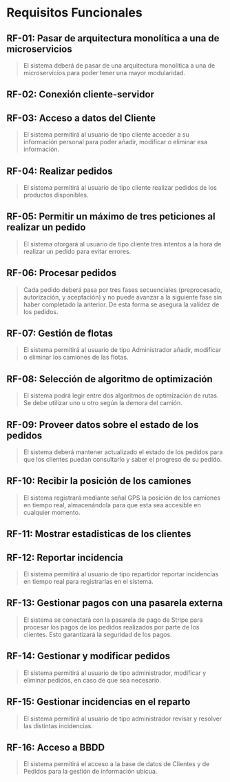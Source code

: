 # Requisitos Funcionales

## **RF-01**: Pasar de arquitectura monolítica a una de microservicios 
> El sistema deberá de pasar de una arquitectura monolítica a una de microservicios para poder tener una mayor modularidad.

## **RF-02**: Conexión cliente-servidor
> 

## **RF-03**: Acceso a datos del Cliente
> El sistema permitirá al usuario de tipo cliente acceder a su información personal para poder añadir, modificar o eliminar esa información.

## **RF-04**: Realizar pedidos
> El sistema permitirá al usuario de tipo cliente realizar pedidos de los productos disponibles.

## **RF-05**: Permitir un máximo de tres peticiones al realizar un pedido
> El sistema otorgará al usuario de tipo cliente tres intentos a la hora de realizar un pedido para evitar errores.

## **RF-06**: Procesar pedidos 
> Cada pedido deberá pasa por tres fases secuenciales (preprocesado, autorización, y aceptación) y no puede avanzar a la siguiente fase sin haber completado la anterior. De esta forma se asegura la validez de los pedidos.

## **RF-07**: Gestión de flotas
> El sistema permitirá al usuario de tipo Administrador añadir, modificar o eliminar los camiones de las flotas.

## **RF-08**: Selección de algoritmo de optimización
> El sistema podrá legir entre dos algoritmos de optimización de rutas. Se debe utilizar uno u otro según la demora del camión.

## **RF-09**: Proveer datos sobre el estado de los pedidos
> El sistema deberá mantener actualizado el estado de los pedidos para que los clientes puedan consultarlo y saber el progreso de su pedido.

## **RF-10**: Recibir la posición de los camiones
> El sistema registrará mediante señal GPS la posición de los camiones en tiempo real, almacenándola para que esta sea accesible en cualquier momento.

## **RF-11**: Mostrar estadisticas de los clientes


## **RF-12**: Reportar incidencia
> El sistema permitirá al usuario de tipo repartidor reportar incidencias en tiempo real para registrarlas en el sistema.

## **RF-13**: Gestionar pagos con una pasarela externa
> El sistema se conectará con la pasarela de pago de Stripe para procesar los pagos de los pedidos realizados por parte de los clientes. Esto garantizará la seguridad de los pagos.

## **RF-14**: Gestionar y modificar pedidos
> El sistema permitirá al usuario de tipo administrador, modificar y eliminar pedidos, en caso de que sea necesario.

## **RF-15**: Gestionar incidencias en el reparto
> El sistema permitirá al usuario de tipo administrador revisar y resolver las distintas incidencias.

## **RF-16**: Acceso a BBDD
> El sistema permitirá el acceso a la base de datos de Clientes y de Pedidos para la gestión de información ubicua.